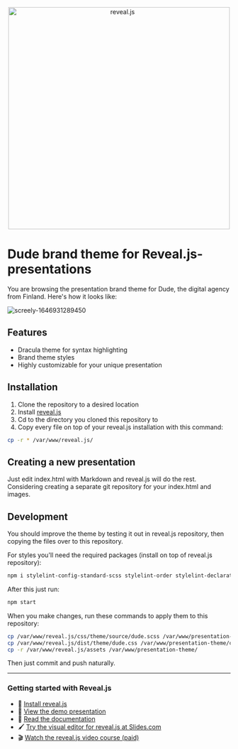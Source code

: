 <p align="center">
  <a href="https://revealjs.com">
    <img src="https://hakim-static.s3.amazonaws.com/reveal-js/logo/v1/reveal-black-text-sticker.png" alt="reveal.js" width="500">
  </a>
</p>

# Dude brand theme for Reveal.js-presentations

You are browsing the presentation brand theme for Dude, the digital agency from Finland. Here's how it looks like:

![screely-1646931289450](https://user-images.githubusercontent.com/1534150/157714563-754b6384-29ae-47df-af2f-c4db25f4b0da.png)

## Features

- Dracula theme for syntax highlighting
- Brand theme styles
- Highly customizable for your unique presentation

## Installation

1. Clone the repository to a desired location
2. Install [reveal.js](https://github.com/hakimel/reveal.js)
3. Cd to the directory you cloned this repository to
4. Copy every file on top of your reveal.js installation with this command:

```bash
cp -r * /var/www/reveal.js/
```

## Creating a new presentation

Just edit index.html with Markdown and reveal.js will do the rest. Considering creating a separate git repository for your index.html and images.

## Development

You should improve the theme by testing it out in reveal.js repository, then copying the files over to this repository.

For styles you'll need the required packages (install on top of reveal.js repository):

```bash
npm i stylelint-config-standard-scss stylelint-order stylelint-declaration-strict-value @ronilaukkarinen/stylelint-value-no-unknown-custom-properties @ronilaukkarinen/stylelint-a11y --save-dev
```

After this just run:

```bash
npm start
```

When you make changes, run these commands to apply them to this repository:

```bash
cp /var/www/reveal.js/css/theme/source/dude.scss /var/www/presentation-theme/css/theme/source/
cp /var/www/reveal.js/dist/theme/dude.css /var/www/presentation-theme/css/theme/source/
cp -r /var/www/reveal.js/assets /var/www/presentation-theme/
```

Then just commit and push naturally.

---

### Getting started with Reveal.js
- 🚀 [Install reveal.js](https://revealjs.com/installation)
- 👀 [View the demo presentation](https://revealjs.com/demo)
- 📖 [Read the documentation](https://revealjs.com/markup/)
- 🖌 [Try the visual editor for reveal.js at Slides.com](https://slides.com/)
- 🎬 [Watch the reveal.js video course (paid)](https://revealjs.com/course)
